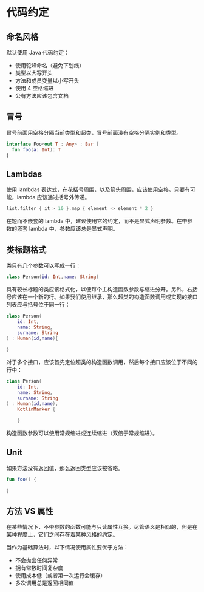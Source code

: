 # 代码约定



## 命名风格

默认使用 Java 代码约定：

* 使用驼峰命名（避免下划线）
* 类型以大写开头
* 方法和成员变量以小写开头
* 使用 4 空格缩进
* 公有方法应该包含文档



## 冒号

冒号前面用空格分隔当前类型和超类，冒号前面没有空格分隔实例和类型。

``` kotlin
interface Foo<out T : Any> : Bar {
  fun foo(a: Int): T
}
```



## Lambdas

使用 lambdas 表达式，在花括号周围，以及箭头周围，应该使用空格。只要有可能，lambda 应该通过括号外传递。

``` kotlin
list.filter { it > 10 }.map { element -> element * 2 }
```

在短而不嵌套的 lambda 中，建议使用它的约定，而不是显式声明参数。在带参数的嵌套 lambda 中，参数应该总是显式声明。



## 类标题格式

类只有几个参数可以写成一行：

``` kotlin
class Person(id: Int,name: String)
```

具有较长标题的类应该格式化，以便每个主构造函数参数与缩进分开。另外，右括号应该在一个新的行。如果我们使用继承，那么超类的构造函数调用或实现的接口列表应与括号位于同一行：

``` kotlin
class Person(
	id: Int,
  	name: String,
  	surname: String
) : Human(id,name){
  
}
```

对于多个接口，应该首先定位超类的构造函数调用，然后每个接口应该位于不同的行中：

``` kotlin
class Person(
	id: Int,
  	name: String,
  	surname: String
) : Human(id,name),
	KotlinMarker {
      
	}
```

构造函数参数可以使用常规缩进或连续缩进（双倍于常规缩进）。



## Unit

如果方法没有返回值，那么返回类型应该被省略。

``` kotlin
fun foo() {
  
}
```



## 方法 VS 属性

在某些情况下，不带参数的函数可能与只读属性互换。尽管语义是相似的，但是在某种程度上，它们之间存在着某种风格的约定。

当作为基础算法时，以下情况使用属性要优于方法：

* 不会抛出任何异常
* 拥有常数时间复杂度
* 使用成本低（或者第一次运行会缓存）
* 多次调用总是返回相同值